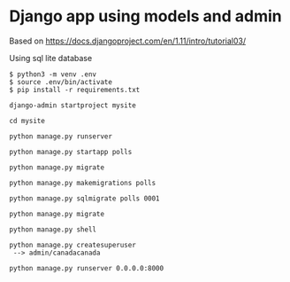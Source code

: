 # Django app using models and admin

Based on https://docs.djangoproject.com/en/1.11/intro/tutorial03/

Using sql lite database

    $ python3 -m venv .env
    $ source .env/bin/activate
    $ pip install -r requirements.txt

    django-admin startproject mysite

    cd mysite

    python manage.py runserver

    python manage.py startapp polls

    python manage.py migrate

    python manage.py makemigrations polls

    python manage.py sqlmigrate polls 0001

    python manage.py migrate

    python manage.py shell

    python manage.py createsuperuser
     --> admin/canadacanada

    python manage.py runserver 0.0.0.0:8000
